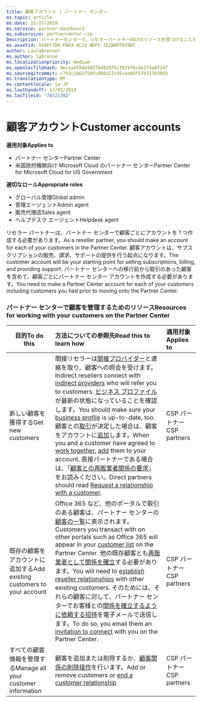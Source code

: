 ```yaml
---
title: 顧客アカウント | パートナー センター
ms.topic: article
ms.date: 11/27/2019
ms.service: partner-dashboard
ms.subservice: partnercenter-csp
Description: パートナーセンターで、リセラーパートナー向けのリソースを見つけることができます。 これには、サブスクリプション、請求、またはオファーのサポートを販売する前に、顧客アカウントを作成する必要があります。
ms.assetid: 934FF7D8-FAE4-4C14-8DFF-7E2B0FF039DC
author: LauraBrenner
ms.author: labrenne
ms.localizationpriority: medium
ms.openlocfilehash: 4ecaa4f5de9d27bd829f5c3929f0c8e174a87247
ms.sourcegitcommit: c793c1b61f50fc0b0a12c95cedd9f57b31703093
ms.translationtype: MT
ms.contentlocale: ja-JP
ms.lasthandoff: 12/03/2019
ms.locfileid: "74721392"
---
```

# <a name="customer-accounts"></a><span data-ttu-id="64003-104">顧客アカウント</span><span class="sxs-lookup"><span data-stu-id="64003-104">Customer accounts</span></span>

<span data-ttu-id="64003-105">**適用対象**</span><span class="sxs-lookup"><span data-stu-id="64003-105">**Applies to**</span></span>

-  <span data-ttu-id="64003-106">パートナー センター</span><span class="sxs-lookup"><span data-stu-id="64003-106">Partner Center</span></span>
-  <span data-ttu-id="64003-107">米国政府機関向け Microsoft Cloud のパートナー センター</span><span class="sxs-lookup"><span data-stu-id="64003-107">Partner Center for Microsoft Cloud for US Government</span></span>

<span data-ttu-id="64003-108">**適切なロール**</span><span class="sxs-lookup"><span data-stu-id="64003-108">**Appropriate roles**</span></span>

- <span data-ttu-id="64003-109">グローバル管理</span><span class="sxs-lookup"><span data-stu-id="64003-109">Global admin</span></span>
- <span data-ttu-id="64003-110">管理エージェント</span><span class="sxs-lookup"><span data-stu-id="64003-110">Admin agent</span></span>
- <span data-ttu-id="64003-111">販売代理店</span><span class="sxs-lookup"><span data-stu-id="64003-111">Sales agent</span></span>
- <span data-ttu-id="64003-112">ヘルプデスク エージェント</span><span class="sxs-lookup"><span data-stu-id="64003-112">Helpdesk agent</span></span>

<span data-ttu-id="64003-113">リセラー パートナーは、パートナー センターで顧客ごとにアカウントを 1 つ作成する必要があります。</span><span class="sxs-lookup"><span data-stu-id="64003-113">As a reseller partner, you should make an account for each of your customers in the Partner Center.</span></span> <span data-ttu-id="64003-114">顧客アカウントは、サブスクリプションの販売、請求、サポートの提供を行う起点になります。</span><span class="sxs-lookup"><span data-stu-id="64003-114">The customer account will be your starting point for selling subscriptions, billing, and providing support.</span></span> <span data-ttu-id="64003-115">パートナー センターへの移行前から取引のあった顧客を含めて、顧客ごとにパートナー センター アカウントを作成する必要があります。</span><span class="sxs-lookup"><span data-stu-id="64003-115">You need to make a Partner Center account for each of your customers including customers you had prior to moving onto the Partner Center.</span></span>

### <a name="resources-for-working-with-your-customers-on-the-partner-center"></a><span data-ttu-id="64003-116">パートナー センターで顧客を管理するためのリソース</span><span class="sxs-lookup"><span data-stu-id="64003-116">Resources for working with your customers on the Partner Center</span></span>

|<span data-ttu-id="64003-117">**目的**</span><span class="sxs-lookup"><span data-stu-id="64003-117">**To do this**</span></span>   |<span data-ttu-id="64003-118">**方法についての参照先**</span><span class="sxs-lookup"><span data-stu-id="64003-118">**Read this to learn how**</span></span>   |<span data-ttu-id="64003-119">**適用対象**</span><span class="sxs-lookup"><span data-stu-id="64003-119">**Applies to**</span></span>|
|-----------------|:----------------------------|:--------------|
|<span data-ttu-id="64003-120">新しい顧客を獲得する</span><span class="sxs-lookup"><span data-stu-id="64003-120">Get new customers</span></span>|<span data-ttu-id="64003-121">間接リセラーは[間接プロバイダー](indirect-reseller-tasks-in-partner-center.md)と連絡を取り、顧客への照会を受けます。</span><span class="sxs-lookup"><span data-stu-id="64003-121">Indirect resellers connect with [indirect providers](indirect-reseller-tasks-in-partner-center.md) who will refer you to customers.</span></span> <span data-ttu-id="64003-122">[ビジネス プロファイル](create-a-marketing-profile.md)が最新の状態になっていることを確認します。</span><span class="sxs-lookup"><span data-stu-id="64003-122">You should make sure your [business profile](create-a-marketing-profile.md) is up-to-date, too.</span></span> <span data-ttu-id="64003-123">顧客との[取引](responding-to-referrals.md)が決定した場合は、顧客をアカウントに[追加](add-a-new-customer.md)します。</span><span class="sxs-lookup"><span data-stu-id="64003-123">When you and a customer have agreed to [work together](responding-to-referrals.md), [add](add-a-new-customer.md) them to your account.</span></span> <span data-ttu-id="64003-124">直接パートナーである場合は、「[顧客との再販業者関係の要求](request-a-relationship-with-a-customer.md)」をお読みください。</span><span class="sxs-lookup"><span data-stu-id="64003-124">Direct partners should read [ Request a relationship with a customer](request-a-relationship-with-a-customer.md).</span></span>|<span data-ttu-id="64003-125">CSP パートナー</span><span class="sxs-lookup"><span data-stu-id="64003-125">CSP partners</span></span>|
|<span data-ttu-id="64003-126">既存の顧客をアカウントに追加する</span><span class="sxs-lookup"><span data-stu-id="64003-126">Add existing customers to your account</span></span>   | <span data-ttu-id="64003-127">Office 365 など、他のポータルで取引のある顧客は、パートナー センターの[顧客の一覧](see-your-customer-list.md)に表示されます。</span><span class="sxs-lookup"><span data-stu-id="64003-127">Customers you transact with on other portals such as Office 365 will appear in your [customer list](see-your-customer-list.md) on the Partner Center.</span></span> <span data-ttu-id="64003-128">他の既存顧客とも[再販業者として関係を確立](indirect-reseller-tasks-in-partner-center.md)する必要があります。</span><span class="sxs-lookup"><span data-stu-id="64003-128">You will need to [establish reseller relationships](indirect-reseller-tasks-in-partner-center.md) with other existing customers.</span></span> <span data-ttu-id="64003-129">そのためには、それらの顧客に対して、パートナー センターでお客様との[関係を確立するように依頼する招待](responding-to-referrals.md)を電子メールで送信します。</span><span class="sxs-lookup"><span data-stu-id="64003-129">To do so, you email them an [invitation to connect](responding-to-referrals.md) with you on the Partner Center.</span></span>   | <span data-ttu-id="64003-130">CSP パートナー</span><span class="sxs-lookup"><span data-stu-id="64003-130">CSP partners</span></span>   |
|<span data-ttu-id="64003-131">すべての顧客情報を管理する</span><span class="sxs-lookup"><span data-stu-id="64003-131">Manage all your customer information</span></span>   | <span data-ttu-id="64003-132">顧客を追加または削除するか、[顧客関係の削除操作](remove-a-relationship.md)を行います。</span><span class="sxs-lookup"><span data-stu-id="64003-132">Add or remove customers or [end a customer relationship](remove-a-relationship.md)</span></span>|   <span data-ttu-id="64003-133">CSP パートナー</span><span class="sxs-lookup"><span data-stu-id="64003-133">CSP partners</span></span> |